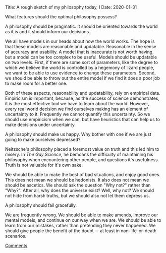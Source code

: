 Title: A rough sketch of my philosophy today, I
Date: 2020-01-31

What features should the optimal philosophy possess?

A philosophy should be pragmatic. It should be oriented towards the world as it is and it should inform our decisions.

We all have models in our heads about how the world works. The hope is that these models are reasonable and updatable. Reasonable in the sense of accuracy and usability. A model that is inaccurate is not worth having, but a model can be too complex to be useful. Models should be updatable on two levels. First, if there are some sort of parameters, like the degree to which we believe the world is controlled by a hegemony of lizard people, we want to be able to use evidence to change these parameters. Second, we should be able to throw out the entire model if we find it does a poor job to make room for a better one.

Both of these aspects, reasonability and updatability, rely on empirical data. Empiricism is important, because, as the success of science demonstrates, it is the most effective tool we have to learn about the world. However, every real world decision we find ourselves making has an element of uncertainty to it. Frequently we cannot quantify this uncertainty. So we should use empiricism when we can, but have heuristics that can help us to make decisions under uncertainty.

A philosophy should make us happy. Why bother with one if we are just going to make ourselves depressed?

Neitzsche's philosophy placed a foremost value on truth and this led him to misery. In *The Gay Science*, he bemoans the difficulty of maintaining his philosophy when encountering other people, and questions it's usefulness. Truth is not valuable for it's own sake.

We should be able to make the best of bad situations, and enjoy good ones. This does not mean we should be hedonists. It also does not mean we should be ascetics. We should ask the question "Why not?" rather than "Why?". After all, why does the universe exist? Well, why not? We should not hide from harsh truths, but we should also not let them depress us.

A philosophy should fail gracefully.

We are frequently wrong. We should be able to make amends, improve our mental models, and continue on our way when we are. We should be able to learn from our mistakes, rather than pretending they never happened. We should give people the benefit of the doubt -- at least in non-life-or-death scenarios.

[Comments][1]

[1]: https://twitter.com/lessfoolish/status/1223401697977831424
